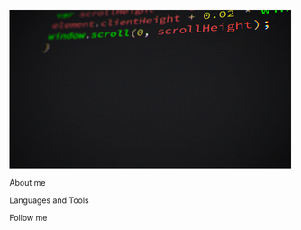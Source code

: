 ![Header](https://raw.githubusercontent.com/RaayNoff/RaayNoff/main/assets/bJk.gif)

About me

Languages and Tools

Follow me
